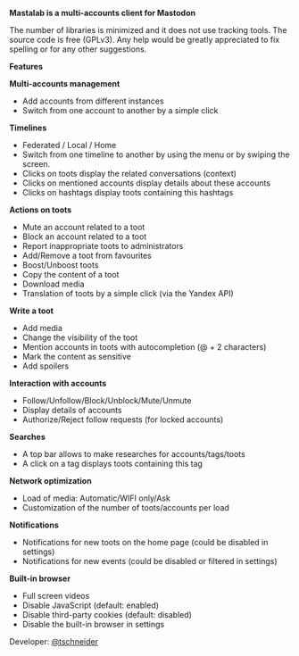 <b>Mastalab is a multi-accounts client for Mastodon</b>

The number of libraries is minimized and it does not use tracking tools. The source code is free (GPLv3). Any help would be greatly appreciated to fix spelling or for any other suggestions.

**Features**

<b>Multi-accounts management</b>
- Add accounts from different instances
- Switch from one account to another by a simple click

<b>Timelines</b>
- Federated / Local / Home
- Switch from one timeline to another by using the menu or by swiping the screen.
- Clicks on toots display the related conversations (context)
- Clicks on mentioned accounts display details about these accounts
- Clicks on hashtags display toots containing this hashtags

<b>Actions on toots</b>
- Mute an account related to a toot
- Block an account related to a toot
- Report inappropriate toots to administrators
- Add/Remove a toot from favourites
- Boost/Unboost toots
- Copy the content of a toot
- Download media
- Translation of toots by a simple click (via the Yandex API)

<b>Write a toot</b>
- Add media
- Change the visibility of the toot 
- Mention accounts in toots with autocompletion (@ + 2 characters)
- Mark the content as sensitive
- Add spoilers

<b>Interaction with accounts</b>
- Follow/Unfollow/Block/Unblock/Mute/Unmute
- Display details of accounts
- Authorize/Reject follow requests (for locked accounts)

<b>Searches</b>
- A top bar allows to make researches for accounts/tags/toots
- A click on a tag displays toots containing this tag

<b>Network optimization</b>
- Load of media: Automatic/WIFI only/Ask
- Customization of the number of toots/accounts per load

<b>Notifications</b>
- Notifications for new toots on the home page (could be disabled in settings)
- Notifications for new events (could be disabled or filtered in settings)

<b>Built-in browser</b>
- Full screen videos
- Disable JavaScript (default: enabled)
- Disable third-party cookies (default: disabled)
- Disable the built-in browser in settings


Developer: [@tschneider](https://mastodon.etalab.gouv.fr/@tschneider)



